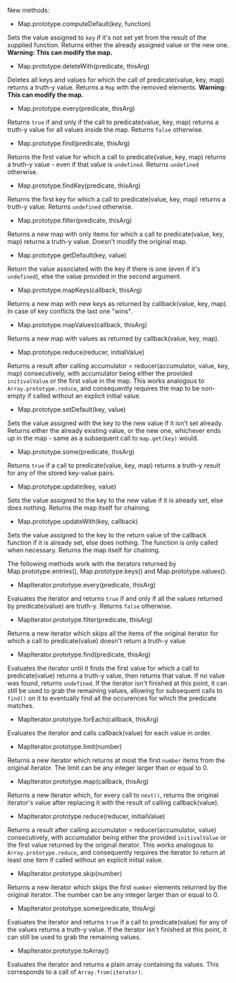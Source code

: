 New methods:

* Map.prototype.computeDefault(key, function)

Sets the value assigned to `key` if it's not set yet from the result of the supplied function. Returns either the already assigned value or the new one. **Warning: This can modify the map.**

* Map.prototype.deleteWith(predicate, thisArg)

Deletes all keys and values for which the call of predicate(value, key, map) returns a truth-y value. Returns a `Map` with the removed elements. **Warning: This can modify the map.**

* Map.prototype.every(predicate, thisArg)

Returns `true` if and only if the call to predicate(value, key, map) returns a truth-y value for all values inside the map. Returns `false` otherwise.

* Map.prototype.find(predicate, thisArg)

Returns the first value for which a call to predicate(value, key, map) returns a truth-y value - even if that value is `undefined`. Returns `undefined` otherwise.

* Map.prototype.findKey(predicate, thisArg)

Returns the first key for which a call to predicate(value, key, map) returns a truth-y value. Returns `undefined` otherwise.

* Map.prototype.filter(predicate, thisArg)

Returns a new map with only items for which a call to predicate(value, key, map) returns a truth-y value. Doesn't modify the original map.

* Map.prototype.getDefault(key, value)

Return the value associated with the key if there is one (even if it's `undefined`), else the value provided in the second argument.

* Map.prototype.mapKeys(callback, thisArg)

Returns a new map with new keys as returned by callback(value, key, map). In case of key conflicts the last one "wins".

* Map.prototype.mapValues(callback, thisArg)

Returns a new map with values as returned by callback(value, key, map).

* Map.prototype.reduce(reducer, initialValue)

Returns a result after calling accumulator = reducer(accumulator, value, key, map) consecutively, with accumulator being either the provided `initivalValue` or the first value in the map. This works analogous to `Array.prototype.reduce`, and consequently requires the map to be non-empty if called without an explicit initial value.

* Map.prototype.setDefault(key, value)

Sets the value assigned with the key to the new value if it isn't set already. Returns either the already existing value, or the new one, whichever ends up in the map - same as a subsequent call to `map.get(key)` would.

* Map.prototype.some(predicate, thisArg)

Returns `true` if a call to predicate(value, key, map) returns a truth-y result for any of the stored key-value pairs.

* Map.prototype.update(key, value)

Sets the value assigned to the key to the new value if it is already set, else does nothing. Returns the map itself for chaining.

* Map.prototype.updateWith(key, callback)

Sets the value assigned to the key to the return value of the callback function if it is already set, else does nothing. The function is only called when necessary. Returns the map itself for chaining.

The following methods work with the iterators returned by Map.prototype.entries(), Map.prototype.keys() and Map.prototype.values().

* MapIterator.prototype.every(predicate, thisArg)

Evaluates the iterator and returns `true` if and only if all the values returned by predicate(value) are truth-y. Returns `false` otherwise.

* MapIterator.prototype.filter(predicate, thisArg)

Returns a new iterator which skips all the items of the original iterator for which a call to predicate(value) doesn't return a truth-y value.

* MapIterator.prototype.find(predicate, thisArg)

Evaluates the iterator until it finds the first value for which a call to predicate(value) returns a truth-y value, then returns that value. If no value was found, returns `undefined`. If the iterator isn't finished at this point, it can still be used to grab the remaining values, allowing for subsequent calls to `find()` on it to eventually find all the occurences for which the predicate matches.

* MapIterator.prototype.forEach(callback, thisArg)

Evaluates the iterator and calls callback(value) for each value in order.

* MapIterator.prototype.limit(number)

Returns a new iterator which returns at most the first `number` items from the original iterator. The limit can be any integer larger than or equal to 0.

* MapIterator.prototype.map(callback, thisArg)

Returns a new iterator which, for every call to `next()`, returns the original iterator's value after replacing it with the result of calling callback(value).

* MapIterator.prototype.reduce(reducer, initialValue)

Returns a result after calling accumulator = reducer(accumulator, value) consecutively, with accumulator being either the provided `initivalValue` or the first value returned by the original iterator. This works analogous to `Array.prototype.reduce`, and consequently requires the iterator to return at least one item if called without an explicit initial value.

* MapIterator.prototype.skip(number)

Returns a new iterator which skips the first `number` elements returned by the original iterator. The number can be any integer larger than or equal to 0.

* MapIterator.prototype.some(predicate, thisArg)

Evaluates the iterator and returns `true` if a call to predicate(value) for any of the values returns a truth-y value. If the iterator isn't finished at this point, it can still be used to grab the remaining values.

* MapIterator.prototype.toArray()

Evaluates the iterator and returns a plain array containing its values. This corresponds to a call of `Array.from(iterator)`.